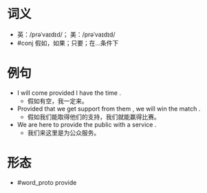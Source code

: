 # 词义
- 英：/prəˈvaɪdɪd/； 美：/prəˈvaɪdɪd/
- #conj 假如，如果；只要；在…条件下
# 例句
- I will come provided I have the time .
	- 假如有空，我一定来。
- Provided that we get support from them , we will win the match .
	- 假如我们能取得他们的支持，我们就能赢得比赛。
- We are here to provide the public with a service .
	- 我们来这里是为公众服务。
# 形态
- #word_proto provide
